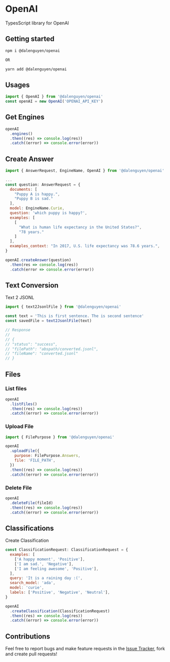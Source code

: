 # OpenAI

TypesScript library for OpenAI

## Getting started

```bash
npm i @dalenguyen/openai

OR

yarn add @dalenguyen/openai
```

## Usages

```javascript
import { OpenAI } from '@dalenguyen/openai'
const openAI = new OpenAI('OPENAI_API_KEY')
```

## Get Engines

```javascript
openAI
  .engines()
  .then((res) => console.log(res))
  .catch((error) => console.error(error))
```

## Create Answer

```javascript
import { AnswerRequest, EngineName, OpenAI } from '@dalenguyen/openai'

...
const question: AnswerRequest = {
  documents: [
    "Puppy A is happy.",
    "Puppy B is sad."
  ],
  model: EngineName.Curie,
  question: 'which puppy is happy?',
  examples: [
    [
      "What is human life expectancy in the United States?",
      "78 years."
    ]
  ],
  examples_context: "In 2017, U.S. life expectancy was 78.6 years.",
}

openAI.createAnswer(question)
  .then(res => console.log(res))
  .catch(error => console.error(error))

```

## Text Conversion

Text 2 JSONL

```javascript
import { text2JsonlFile } from '@dalenguyen/openai'

const text = 'This is first sentence. The is second sentence'
const savedFile = text2JsonlFile(text)

// Response
//
// {
// "status": "success",
// "filePath": "abspath/converted.jsonl",
// "fileName": "converted.jsonl"
// }
```

## Files

### List files

```javascript
openAI
  .listFiles()
  .then((res) => console.log(res))
  .catch((error) => console.error(error))
```

### Upload File

```javascript
import { FilePurpose } from '@dalenguyen/openai'

openAI
  .uploadFile({
    purpose: FilePurpose.Answers,
    file: 'FILE_PATH',
  })
  .then((res) => console.log(res))
  .catch((error) => console.error(error))
```

### Delete File

```javascript
openAI
  .deleteFile(fileId)
  .then((res) => console.log(res))
  .catch((error) => console.error(error))
```

## Classifications

Create Classification

```javascript
const ClassificationRequest: ClassificationRequest = {
  examples: [
    ['A happy moment', 'Positive'],
    ['I am sad.', 'Negative'],
    ['I am feeling awesome', 'Positive'],
  ],
  query: 'It is a raining day :(',
  search_model: 'ada',
  model: 'curie',
  labels: ['Positive', 'Negative', 'Neutral'],
}

openAI
  .createClassification(ClassificationRequest)
  .then((res) => console.log(res))
  .catch((error) => console.error(error))
```

## Contributions

Feel free to report bugs and make feature requests in the [Issue Tracker](https://github.com/dalenguyen/dalenguyen.github.io/issues), fork and create pull requests!
